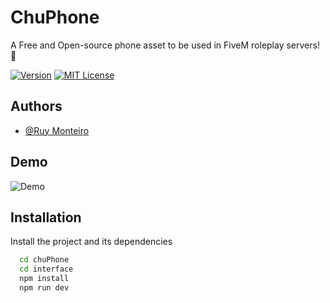 # ChuPhone
A Free and Open-source phone asset to be used in FiveM roleplay servers! 🤑

[![Version](https://img.shields.io/badge/Version-V.0.1%20BETA-brightgreen?style=flat-square)](https://choosealicense.com/licenses/mit/)
[![MIT License](https://img.shields.io/badge/License-MIT-important?style=flat-square)](https://choosealicense.com/licenses/mit/)


## Authors
- [@Ruy Monteiro](https://www.github.com/ruymon)


## Demo

![Demo](https://i.imgur.com/4caMywA.png)

## Installation

Install the project and its dependencies
 

```bash
  cd chuPhone
  cd interface
  npm install
  npm run dev
```
    